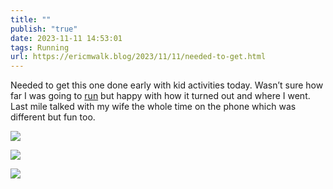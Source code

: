 ```yaml
---
title: ""
publish: "true"
date: 2023-11-11 14:53:01
tags: Running
url: https://ericmwalk.blog/2023/11/11/needed-to-get.html
---
```


Needed to get this one done early with kid activities today. Wasn’t sure how far I was going to [run](https://strava.com/activities/10199908577) but happy with how it turned out and where I went. Last mile talked with my wife the whole time on the phone which was different but fun too.

![](https://ericmwalk.blog/uploads/2023/ba10cb03-74ed-40fc-9d3e-a9558916f717.jpg)

![](https://ericmwalk.blog/uploads/2023/92081cda-e101-4d64-bd57-c6399c3e9178.jpg)

![](https://ericmwalk.blog/uploads/2023/eeede6b3-34d5-4b65-8fea-254ed96e1f1a.jpg)